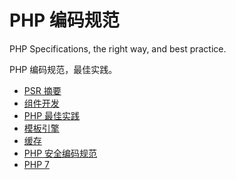 # PHP 编码规范

PHP Specifications, the right way, and best practice.

PHP 编码规范，最佳实践。

* [PSR 摘要](https://github.com/WisdomFusion/php-specs/blob/master/psr-standards.md)
* [组件开发](https://github.com/WisdomFusion/php-specs/blob/master/components.md)
* [PHP 最佳实践](https://github.com/WisdomFusion/php-specs/blob/master/best-practice.md)
* [模板引擎](https://github.com/WisdomFusion/php-specs/blob/master/templating.md)
* [缓存](https://github.com/WisdomFusion/php-specs/blob/master/caching.md)
* [PHP 安全编码规范](https://github.com/WisdomFusion/php-specs/blob/master/security-spec.md)
* [PHP 7](https://github.com/WisdomFusion/php-specs/blob/master/PHP7.md)

